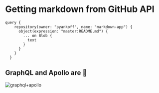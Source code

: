 # Getting markdown from GitHub API

```
query {
    repository(owner: "pyankoff", name: "markdown-app") {
      object(expression: "master:README.md") {
        ... on Blob {
          text
        }
      }
    }
  }
```

## GraphQL and Apollo are 💯
![graphql+apollo](https://jslancer.com/wp-content/uploads/2017/08/GraphQL-Apollo.jpg)
